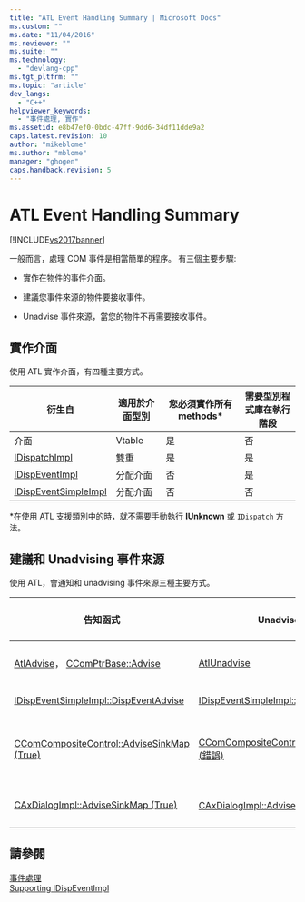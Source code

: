```yaml
---
title: "ATL Event Handling Summary | Microsoft Docs"
ms.custom: ""
ms.date: "11/04/2016"
ms.reviewer: ""
ms.suite: ""
ms.technology: 
  - "devlang-cpp"
ms.tgt_pltfrm: ""
ms.topic: "article"
dev_langs: 
  - "C++"
helpviewer_keywords: 
  - "事件處理, 實作"
ms.assetid: e8b47ef0-0bdc-47ff-9dd6-34df11dde9a2
caps.latest.revision: 10
author: "mikeblome"
ms.author: "mblome"
manager: "ghogen"
caps.handback.revision: 5
---
```

# ATL Event Handling Summary
[!INCLUDE[vs2017banner](../assembler/inline/includes/vs2017banner.md)]

一般而言，處理 COM 事件是相當簡單的程序。  有三個主要步驟:  
  
-   實作在物件的事件介面。  
  
-   建議您事件來源的物件要接收事件。  
  
-   Unadvise 事件來源，當您的物件不再需要接收事件。  
  
## 實作介面  
 使用 ATL 實作介面，有四種主要方式。  
  
|衍生自|適用於介面型別|您必須實作所有 methods\*|需要型別程式庫在執行階段|  
|---------|-------------|-----------------------|------------------|  
|介面|Vtable|是|否|  
|[IDispatchImpl](../atl/reference/idispatchimpl-class.md)|雙重|是|是|  
|[IDispEventImpl](../atl/reference/idispeventimpl-class.md)|分配介面|否|是|  
|[IDispEventSimpleImpl](../atl/reference/idispeventsimpleimpl-class.md)|分配介面|否|否|  
  
 \*在使用 ATL 支援類別中的時，就不需要手動執行 **IUnknown** 或 `IDispatch` 方法。  
  
## 建議和 Unadvising 事件來源  
 使用 ATL，會通知和 unadvising 事件來源三種主要方式。  
  
|告知函式|Unadvise 函式|適用。|要求您記錄 Cookie?|註解|  
|----------|-----------------|---------|-------------------|--------|  
|[AtlAdvise](../Topic/AtlAdvise.md)， [CComPtrBase::Advise](../Topic/CComPtrBase::Advise.md)|[AtlUnadvise](../Topic/AtlUnadvise.md)|Vtable 或雙重介面|是|`AtlAdvise` 是全域 ATL 函式。  [CComPtr](../atl/reference/ccomptr-class.md) 和 [CComQIPtr](../atl/reference/ccomqiptr-class.md)使用`CComPtrBase::Advise` 。|  
|[IDispEventSimpleImpl::DispEventAdvise](../Topic/IDispEventSimpleImpl::DispEventAdvise.md)|[IDispEventSimpleImpl::DispEventUnadvise](../Topic/IDispEventSimpleImpl::DispEventUnadvise.md)|[IDispEventImpl](../atl/reference/idispeventimpl-class.md) 或 [IDispEventSimpleImpl](../atl/reference/idispeventsimpleimpl-class.md)|否|少數參數小於 `AtlAdvise` ，因為基底類別完成更多工作。|  
|[CComCompositeControl::AdviseSinkMap \(True\)](../Topic/CComCompositeControl::AdviseSinkMap.md)|[CComCompositeControl::AdviseSinkMap \(錯誤\)](../Topic/CComCompositeControl::AdviseSinkMap.md)|在複合控制項的 ActiveX 控制項|否|`CComCompositeControl::AdviseSinkMap` 建議在事件接收對應中的所有項目。  相同的函式 unadvises 輸入。  這個方法是由 `CComCompositeControl` 類別自動呼叫。|  
|[CAxDialogImpl::AdviseSinkMap \(True\)](../Topic/CAxDialogImpl::AdviseSinkMap.md)|[CAxDialogImpl::AdviseSinkMap \(錯誤\)](../Topic/CAxDialogImpl::AdviseSinkMap.md)|在  對話方塊中的 ActiveX 控制項|否|在`CAxDialogImpl::AdviseSinkMap` 對話方塊資源建議和 unadvises 所有 ActiveX 控制項。  這會自動進行。|  
  
## 請參閱  
 [事件處理](../atl/event-handling-and-atl.md)   
 [Supporting IDispEventImpl](../atl/supporting-idispeventimpl.md)
